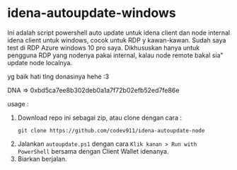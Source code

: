 # idena-autoupdate-windows
Ini adalah script powershell auto update untuk idena client dan node internal idena client untuk windows, cocok untuk RDP y kawan-kawan. Sudah saya test di RDP Azure windows 10 pro saya. Dikhususkan hanya untuk pengguna RDP yang nodenya pakai internal, kalau node remote bakal sia" update node localnya.

yg baik hati tlng donasinya hehe :3

DNA => 0xbd5ca7ee8b302deb0a1a7f72b02efb52ed7fe86e

usage :

1. Download repo ini sebagai zip, atau clone dengan cara :
    ```
    git clone https://github.com/codev911/idena-autoupdate-node
    ```
2. Jalankan `autoupdate.ps1` dengan cara `Klik kanan > Run with PowerShell` bersama dengan Client Wallet idenanya.
3. Biarkan berjalan.

